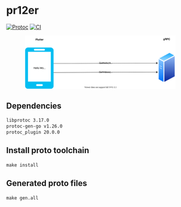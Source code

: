 # pr12er

[![Protoc](https://github.com/codingpot/pr12er/actions/workflows/protoc.yml/badge.svg)](https://github.com/codingpot/pr12er/actions/workflows/protoc.yml)
[![CI](https://github.com/codingpot/pr12er/actions/workflows/ci.yml/badge.svg)](https://github.com/codingpot/pr12er/actions/workflows/ci.yml)

<div align="center">
<img src="./pr12er_diagram.svg" width="80%">
</div>

## Dependencies

```
libprotoc 3.17.0
protoc-gen-go v1.26.0
protoc_plugin 20.0.0 
```

## Install proto toolchain

```shell
make install
```

## Generated proto files

```shell
make gen.all
```
